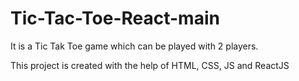 # Tic-Tac-Toe-React-main
It is a Tic Tak Toe game which can be played with 2 players.

This project is created with the help of HTML, CSS, JS and ReactJS
